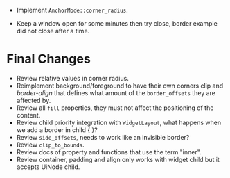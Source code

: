 * Implement `AnchorMode::corner_radius`. 

* Keep a window open for some minutes then try close, border example did not close after a time.

# Final Changes


* Review relative values in corner radius.
* Reimplement background/foreground to have their own corners clip and *border-align* that defines what amount of the 
  `border_offsets` they are affected by.
* Review all `fill` properties, they must not affect the positioning of the content.
* Review child priority integration with `WidgetLayout`, what happens when we add a border in child { }?
* Review `side_offsets`, needs to work like an invisible border? 
* Review `clip_to_bounds`.
* Review docs of property and functions that use the term "inner".
* Review container, padding and align only works with widget child but it accepts UiNode child.